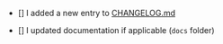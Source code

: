 - [] I added a new entry to [CHANGELOG.md](https://github.com/clojure-lsp/clojure-lsp/blob/master/CHANGELOG.md)

- [] I updated documentation if applicable (`docs` folder)
